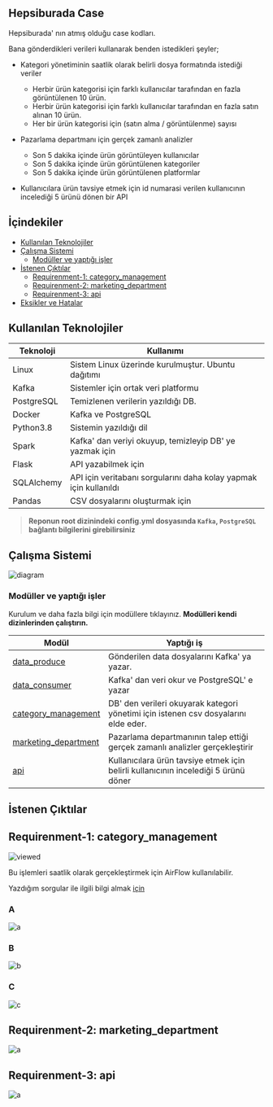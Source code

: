 ## Hepsiburada Case

Hepsiburada' nın atmış olduğu case kodları.

Bana gönderdikleri verileri kullanarak benden istedikleri şeyler;

* Kategori yönetiminin saatlik olarak belirli dosya formatında istediği veriler
    * Herbir ürün kategorisi için farklı kullanıcılar tarafından en fazla görüntülenen 10 ürün.
    * Herbir ürün kategorisi için farklı kullanıcılar tarafından en fazla satın alınan 10 ürün.
    * Her bir ürün kategorisi için (satın alma / görüntülenme) sayısı

* Pazarlama departmanı için gerçek zamanlı analizler
    * Son 5 dakika içinde ürün görüntüleyen kullanıcılar
    * Son 5 dakika içinde ürün görüntülenen kategoriler
    * Son 5 dakika içinde ürün görüntülenen platformlar

* Kullanıcılara ürün tavsiye etmek için id numarasi verilen kullanıcının incelediği 5 ürünü dönen bir API

## İçindekiler

* [Kullanılan Teknolojiler](#kullanılan-teknolojiler)
* [Çalışma Sistemi](#çalışma-sistemi)
    * [Modüller ve yaptığı işler](#modüller-ve-yaptığı-işler)
* [İstenen Çıktılar](##i̇stenen-çıktılar)
    * [Requirenment-1: category_management](#requirenment-1-category_management)
    * [Requirenment-2: marketing_department](#requirenment-2-marketing_department)
    * [Requirenment-3: api](#requirenment-3-api)
* [Eksikler ve Hatalar](#eksikler-ve-hatalar)


## Kullanılan Teknolojiler

Teknoloji   | Kullanımı
---------   | ---------
Linux       | Sistem Linux üzerinde kurulmuştur. Ubuntu dağıtımı
Kafka       | Sistemler için ortak veri platformu
PostgreSQL  | Temizlenen verilerin yazıldığı DB.
Docker      | Kafka ve PostgreSQL
Python3.8   | Sistemin yazıldığı dil
Spark       | Kafka' dan veriyi okuyup, temizleyip DB' ye yazmak için
Flask       | API yazabilmek için
SQLAlchemy  | API için veritabanı sorgularını daha kolay yapmak için kullanıldı
Pandas      | CSV dosyalarını oluşturmak için

>**Reponun root dizinindeki config.yml dosyasında `Kafka`, `PostgreSQL` bağlantı bilgilerini girebilirsiniz**


## Çalışma Sistemi

![diagram](img/diagram.png)


### Modüller ve yaptığı işler

Kurulum ve daha fazla bilgi için modüllere tıklayınız. **Modülleri kendi dizinlerinden çalıştırın.**

Modül | Yaptığı iş
----- | ----------
[data_produce](code/data_produce)                   | Gönderilen data dosyalarını Kafka' ya yazar.
[data_consumer](code/data_consumer)                 | Kafka' dan veri okur ve PostgreSQL' e yazar
[category_management](code/category_management)     | DB' den verileri okuyarak kategori yönetimi için istenen csv dosyalarını elde eder.
[marketing_department](code/marketing_department)   | Pazarlama departmanının talep ettiği gerçek zamanlı analizler gerçekleştirir
[api](code/api)                                     | Kullanıcılara ürün tavsiye etmek için belirli kullanıcının incelediği 5 ürünü döner


## İstenen Çıktılar

## Requirenment-1: category_management

![viewed](img/category_managament_1.png)

Bu işlemleri saatlik olarak gerçekleştirmek için AirFlow kullanılabilir.

Yazdığım sorgular ile ilgili bilgi almak [için](code/category_management#sorgu-mantiğı)

### A

![a](img/category_managament_2.png)

### B

![b](img/category_managament_3.png)

### C

![c](img/category_managament_4.png)

## Requirenment-2: marketing_department

![a](img/marketing_department.gif)

## Requirenment-3: api

![a](img/api.png)
